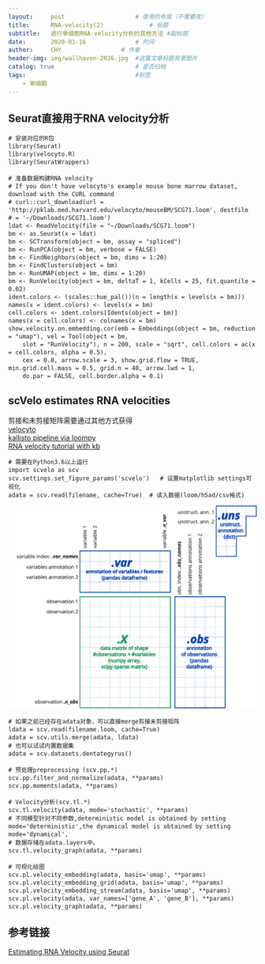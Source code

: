 ```yaml
---
layout:     post   				    # 使用的布局（不需要改）
title:      RNA-velocity(2)				# 标题 
subtitle:   进行单细胞RNA-velocity分析的其他方法 #副标题
date:       2020-01-16 				# 时间
author:     CHY					# 作者
header-img: img/wallhaven-2026.jpg 	#这篇文章标题背景图片
catalog: true 						# 是否归档
tags:								#标签
    - 单细胞
---
```


## Seurat直接用于RNA velocity分析
```
# 安装对应的R包
library(Seurat)
library(velocyto.R)
library(SeuratWrappers)

# 准备数据构建RNA velocity
# If you don't have velocyto's example mouse bone marrow dataset, download with the CURL command
# curl::curl_download(url = 'http://pklab.med.harvard.edu/velocyto/mouseBM/SCG71.loom', destfile
# = '~/Downloads/SCG71.loom')
ldat <- ReadVelocity(file = "~/Downloads/SCG71.loom")
bm <- as.Seurat(x = ldat)
bm <- SCTransform(object = bm, assay = "spliced")
bm <- RunPCA(object = bm, verbose = FALSE)
bm <- FindNeighbors(object = bm, dims = 1:20)
bm <- FindClusters(object = bm)
bm <- RunUMAP(object = bm, dims = 1:20)
bm <- RunVelocity(object = bm, deltaT = 1, kCells = 25, fit.quantile = 0.02)
ident.colors <- (scales::hue_pal())(n = length(x = levels(x = bm)))
names(x = ident.colors) <- levels(x = bm)
cell.colors <- ident.colors[Idents(object = bm)]
names(x = cell.colors) <- colnames(x = bm)
show.velocity.on.embedding.cor(emb = Embeddings(object = bm, reduction = "umap"), vel = Tool(object = bm, 
    slot = "RunVelocity"), n = 200, scale = "sqrt", cell.colors = ac(x = cell.colors, alpha = 0.5), 
    cex = 0.8, arrow.scale = 3, show.grid.flow = TRUE, min.grid.cell.mass = 0.5, grid.n = 40, arrow.lwd = 1, 
    do.par = FALSE, cell.border.alpha = 0.1)
```

## scVelo estimates RNA velocities
剪接和未剪接矩阵需要通过其他方式获得  
[velocyto](http://velocyto.org/velocyto.py/tutorial/cli.html)  
[kallisto pipeline via loompy](https://linnarssonlab.org/loompy/kallisto/index.html)  
[RNA velocity tutorial with kb](https://www.kallistobus.tools/kb_velocity_tutorial.html)  
```
# 需要在Python3.6以上运行
import scvelo as scv
scv.settings.set_figure_params('scvelo')   # 设置matplotlib settings可视化
adata = scv.read(filename, cache=True)  # 读入数据(loom/h5ad/csv格式)
```
![数据结构](img/2026-1.svg)
```
# 如果之前已经存在adata对象，可以直接merge剪接未剪接矩阵
ldata = scv.read(filename.loom, cache=True)
adata = scv.utils.merge(adata, ldata)
# 也可以试试内置数据集
adata = scv.datasets.dentategyrus()

# 预处理preprocessing (scv.pp.*)
scv.pp.filter_and_normalize(adata, **params)
scv.pp.moments(adata, **params)

# Velocity分析(scv.tl.*)
scv.tl.velocity(adata, mode='stochastic', **params)
# 不同模型针对不同参数,deterministic model is obtained by setting mode='deterministic',the dynamical model is obtained by setting mode='dynamical',
# 数据存储在adata.layers中。
scv.tl.velocity_graph(adata, **params)

# 可视化绘图
scv.pl.velocity_embedding(adata, basis='umap', **params)
scv.pl.velocity_embedding_grid(adata, basis='umap', **params)
scv.pl.velocity_embedding_stream(adata, basis='umap', **params)
scv.pl.velocity(adata, var_names=['gene_A', 'gene_B'], **params)
scv.pl.velocity_graph(adata, **params)
```


## 参考链接
[Estimating RNA Velocity using Seurat](http://htmlpreview.github.io/?https://github.com/satijalab/seurat-wrappers/blob/master/docs/velocity.html)